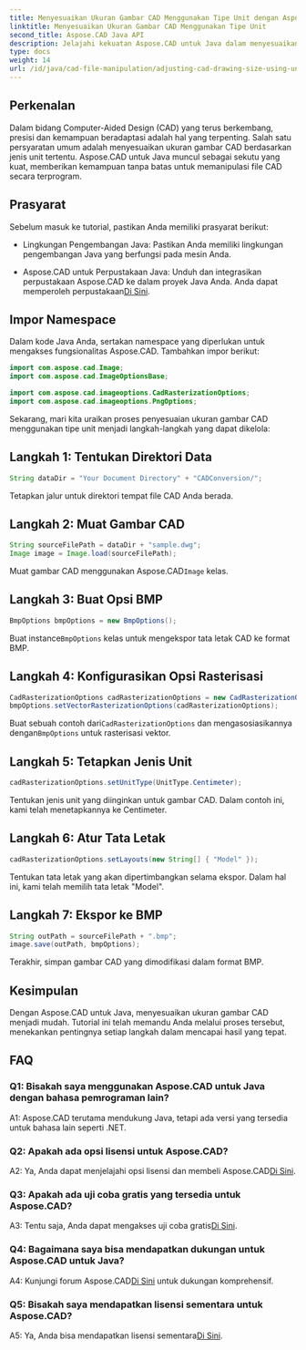 ```yaml
---
title: Menyesuaikan Ukuran Gambar CAD Menggunakan Tipe Unit dengan Aspose.CAD untuk Java
linktitle: Menyesuaikan Ukuran Gambar CAD Menggunakan Tipe Unit
second_title: Aspose.CAD Java API
description: Jelajahi kekuatan Aspose.CAD untuk Java dalam menyesuaikan ukuran gambar CAD dengan mudah. Ikuti panduan langkah demi langkah kami untuk presisi dan kemampuan beradaptasi.
type: docs
weight: 14
url: /id/java/cad-file-manipulation/adjusting-cad-drawing-size-using-unit-type/
---
```

## Perkenalan

Dalam bidang Computer-Aided Design (CAD) yang terus berkembang, presisi dan kemampuan beradaptasi adalah hal yang terpenting. Salah satu persyaratan umum adalah menyesuaikan ukuran gambar CAD berdasarkan jenis unit tertentu. Aspose.CAD untuk Java muncul sebagai sekutu yang kuat, memberikan kemampuan tanpa batas untuk memanipulasi file CAD secara terprogram.

## Prasyarat

Sebelum masuk ke tutorial, pastikan Anda memiliki prasyarat berikut:

- Lingkungan Pengembangan Java: Pastikan Anda memiliki lingkungan pengembangan Java yang berfungsi pada mesin Anda.

-  Aspose.CAD untuk Perpustakaan Java: Unduh dan integrasikan perpustakaan Aspose.CAD ke dalam proyek Java Anda. Anda dapat memperoleh perpustakaan[Di Sini](https://releases.aspose.com/cad/java/).

## Impor Namespace

Dalam kode Java Anda, sertakan namespace yang diperlukan untuk mengakses fungsionalitas Aspose.CAD. Tambahkan impor berikut:

```java
import com.aspose.cad.Image;
import com.aspose.cad.ImageOptionsBase;

import com.aspose.cad.imageoptions.CadRasterizationOptions;
import com.aspose.cad.imageoptions.PngOptions;
```

Sekarang, mari kita uraikan proses penyesuaian ukuran gambar CAD menggunakan tipe unit menjadi langkah-langkah yang dapat dikelola:

## Langkah 1: Tentukan Direktori Data

```java
String dataDir = "Your Document Directory" + "CADConversion/";
```

Tetapkan jalur untuk direktori tempat file CAD Anda berada.

## Langkah 2: Muat Gambar CAD

```java
String sourceFilePath = dataDir + "sample.dwg";
Image image = Image.load(sourceFilePath);
```

 Muat gambar CAD menggunakan Aspose.CAD`Image` kelas.

## Langkah 3: Buat Opsi BMP

```java
BmpOptions bmpOptions = new BmpOptions();
```

 Buat instance`BmpOptions` kelas untuk mengekspor tata letak CAD ke format BMP.

## Langkah 4: Konfigurasikan Opsi Rasterisasi

```java
CadRasterizationOptions cadRasterizationOptions = new CadRasterizationOptions();
bmpOptions.setVectorRasterizationOptions(cadRasterizationOptions);
```

 Buat sebuah contoh dari`CadRasterizationOptions` dan mengasosiasikannya dengan`BmpOptions` untuk rasterisasi vektor.

## Langkah 5: Tetapkan Jenis Unit

```java
cadRasterizationOptions.setUnitType(UnitType.Centimeter);
```

Tentukan jenis unit yang diinginkan untuk gambar CAD. Dalam contoh ini, kami telah menetapkannya ke Centimeter.

## Langkah 6: Atur Tata Letak

```java
cadRasterizationOptions.setLayouts(new String[] { "Model" });
```

Tentukan tata letak yang akan dipertimbangkan selama ekspor. Dalam hal ini, kami telah memilih tata letak "Model".

## Langkah 7: Ekspor ke BMP

```java
String outPath = sourceFilePath + ".bmp";
image.save(outPath, bmpOptions);
```

Terakhir, simpan gambar CAD yang dimodifikasi dalam format BMP.

## Kesimpulan

Dengan Aspose.CAD untuk Java, menyesuaikan ukuran gambar CAD menjadi mudah. Tutorial ini telah memandu Anda melalui proses tersebut, menekankan pentingnya setiap langkah dalam mencapai hasil yang tepat.

## FAQ

### Q1: Bisakah saya menggunakan Aspose.CAD untuk Java dengan bahasa pemrograman lain?

A1: Aspose.CAD terutama mendukung Java, tetapi ada versi yang tersedia untuk bahasa lain seperti .NET.

### Q2: Apakah ada opsi lisensi untuk Aspose.CAD?

 A2: Ya, Anda dapat menjelajahi opsi lisensi dan membeli Aspose.CAD[Di Sini](https://purchase.aspose.com/buy).

### Q3: Apakah ada uji coba gratis yang tersedia untuk Aspose.CAD?

 A3: Tentu saja, Anda dapat mengakses uji coba gratis[Di Sini](https://releases.aspose.com/).

### Q4: Bagaimana saya bisa mendapatkan dukungan untuk Aspose.CAD untuk Java?

 A4: Kunjungi forum Aspose.CAD[Di Sini](https://forum.aspose.com/c/cad/19) untuk dukungan komprehensif.

### Q5: Bisakah saya mendapatkan lisensi sementara untuk Aspose.CAD?

 A5: Ya, Anda bisa mendapatkan lisensi sementara[Di Sini](https://purchase.aspose.com/temporary-license/).